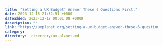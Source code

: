 ```yaml
---
title: "Setting a UX Budget? Answer These 6 Questions First."
date: 2023-12-15 21:32:51 +0000
dateadded: 2023-12-18 00:01:08 +0000
description: ""
link: "https://uxplanet.org/setting-a-ux-budget-answer-these-6-questions-first-c8dc06e1c9d8?source=rss----819cc2aaeee0---4"
category:
directory: _directory/ux-planet.md
---
```

